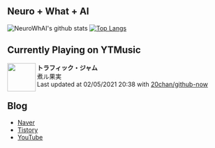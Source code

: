 ## Neuro + What + AI

![NeuroWhAI's github stats](https://github-readme-stats.vercel.app/api?username=neurowhai&count_private=true&show_icons=true)
[![Top Langs](https://github-readme-stats.vercel.app/api/top-langs/?username=neurowhai&layout=compact)](https://github.com/anuraghazra/github-readme-stats)

## Currently Playing on YTMusic

[<img align="left" height="65" src="https://lh3.googleusercontent.com/sy_ISTRa-SXwvs5ub9eQmAy95UT53RlIaWseRctiTAzS0CNMhgx3C57G-YFyziXmwbVukUJv-0xmS37t-Q">](https://music.youtube.com/channel/UCkXti-lTW7oglXtpxcC2VDw)

**トラフィック・ジャム**  
煮ル果実  
Last updated at 02/05/2021 20:38 with [20chan/github-now](https://github.com/20chan/github-now)

## Blog

- [Naver](http://blog.naver.com/neurowhai)
- [Tistory](http://neurowhai.tistory.com/)
- [YouTube](https://www.youtube.com/channel/UCB_v1xU6laBHOeH6z4L-Mtw)
